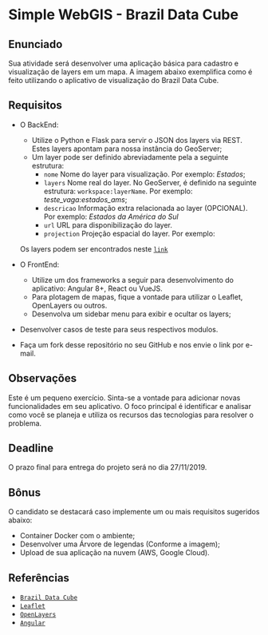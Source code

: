 # Simple WebGIS - Brazil Data Cube

## Enunciado

Sua atividade será desenvolver uma aplicação básica para cadastro e visualização de layers em um mapa. A imagem abaixo exemplifica como é feito utilizando o aplicativo de visualização do Brazil Data Cube.

## Requisitos

- O BackEnd:
  - Utilize o Python e Flask para servir o JSON dos layers via REST. Estes layers apontam para nossa instância do GeoServer;
  - Um layer pode ser definido abreviadamente pela a seguinte estrutura:
    * `nome` Nome do layer para visualização. Por exemplo: *Estados*;
    * `layers` Nome real do layer. No GeoServer, é definido na seguinte estrutura: `workspace:layerName`. Por exemplo: *teste_vaga:estados_ams*;
    * `descricao` Informação extra relacionada ao layer (OPCIONAL). Por exemplo: *Estados da América do Sul*
    * `url` URL para disponibilização do layer.
    * `projection` Projeção espacial do layer. Por exemplo:

   Os layers podem ser encontrados neste [`link`](https://github.com/brazil-data-cube/test-dev/blob/master/layers.json)

- O FrontEnd:
  - Utilize um dos frameworks a seguir para desenvolvimento do aplicativo: Angular 8+, React ou VueJS.
  - Para plotagem de mapas, fique a vontade para utilizar o Leaflet, OpenLayers ou outros.
  - Desenvolva um sidebar menu para exibir e ocultar os layers;

- Desenvolver casos de teste para seus respectivos modulos.

- Faça um fork desse repositório no seu GitHub e nos envie o link por e-mail.

## Observações

Este é um pequeno exercício. Sinta-se a vontade para adicionar novas funcionalidades em seu aplicativo. O foco principal é identificar e analisar como você se planeja e utiliza os recursos das tecnologias para resolver o problema.

## Deadline

O prazo final para entrega do projeto será no dia 27/11/2019.

## Bônus

O candidato se destacará caso implemente um ou mais requisitos sugeridos abaixo:

- Container Docker com o ambiente;
- Desenvolver uma Árvore de legendas (Conforme a imagem);
- Upload de sua aplicação na nuvem (AWS, Google Cloud).

## Referências

- [`Brazil Data Cube`](http://www.brazildatacube.org)
- [`Leaflet`](https://leafletjs.com/)
- [`OpenLayers`](https://openlayers.org/)
- [`Angular`](https://angular.io/)
